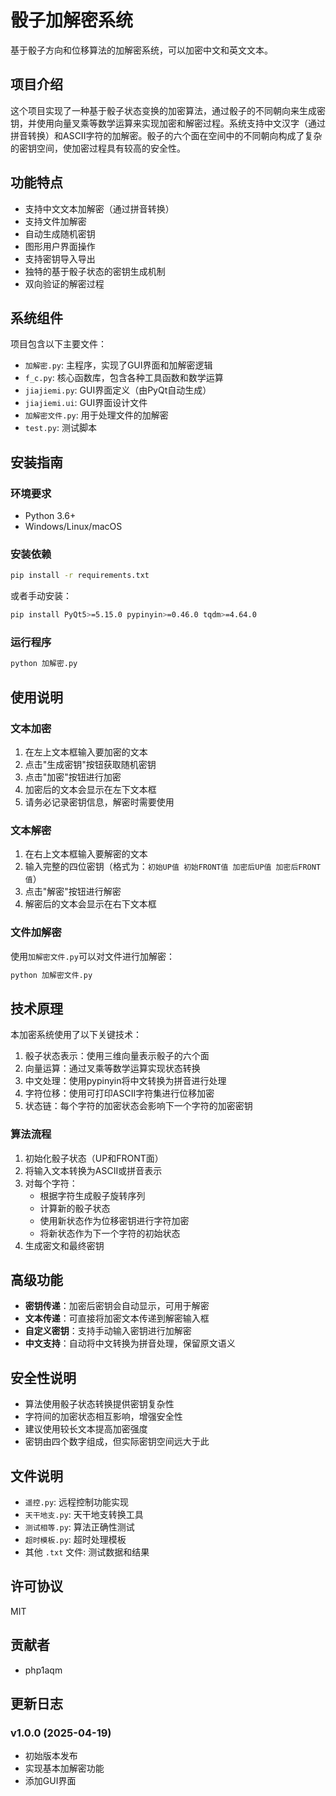 # 骰子加解密系统

基于骰子方向和位移算法的加解密系统，可以加密中文和英文文本。

## 项目介绍

这个项目实现了一种基于骰子状态变换的加密算法，通过骰子的不同朝向来生成密钥，并使用向量叉乘等数学运算来实现加密和解密过程。系统支持中文汉字（通过拼音转换）和ASCII字符的加解密。骰子的六个面在空间中的不同朝向构成了复杂的密钥空间，使加密过程具有较高的安全性。

## 功能特点

- 支持中文文本加解密（通过拼音转换）
- 支持文件加解密
- 自动生成随机密钥
- 图形用户界面操作
- 支持密钥导入导出
- 独特的基于骰子状态的密钥生成机制
- 双向验证的解密过程

## 系统组件

项目包含以下主要文件：

- `加解密.py`: 主程序，实现了GUI界面和加解密逻辑
- `f_c.py`: 核心函数库，包含各种工具函数和数学运算
- `jiajiemi.py`: GUI界面定义（由PyQt自动生成）
- `jiajiemi.ui`: GUI界面设计文件
- `加解密文件.py`: 用于处理文件的加解密
- `test.py`: 测试脚本

## 安装指南

### 环境要求
- Python 3.6+
- Windows/Linux/macOS

### 安装依赖

```bash
pip install -r requirements.txt
```

或者手动安装：

```bash
pip install PyQt5>=5.15.0 pypinyin>=0.46.0 tqdm>=4.64.0
```

### 运行程序

```bash
python 加解密.py
```

## 使用说明

### 文本加密

1. 在左上文本框输入要加密的文本
2. 点击"生成密钥"按钮获取随机密钥
3. 点击"加密"按钮进行加密
4. 加密后的文本会显示在左下文本框
5. 请务必记录密钥信息，解密时需要使用

### 文本解密

1. 在右上文本框输入要解密的文本
2. 输入完整的四位密钥（格式为：`初始UP值 初始FRONT值 加密后UP值 加密后FRONT值`）
3. 点击"解密"按钮进行解密
4. 解密后的文本会显示在右下文本框

### 文件加解密

使用`加解密文件.py`可以对文件进行加解密：

```bash
python 加解密文件.py
```

## 技术原理

本加密系统使用了以下关键技术：

1. 骰子状态表示：使用三维向量表示骰子的六个面
2. 向量运算：通过叉乘等数学运算实现状态转换
3. 中文处理：使用pypinyin将中文转换为拼音进行处理
4. 字符位移：使用可打印ASCII字符集进行位移加密
5. 状态链：每个字符的加密状态会影响下一个字符的加密密钥

### 算法流程

1. 初始化骰子状态（UP和FRONT面）
2. 将输入文本转换为ASCII或拼音表示
3. 对每个字符：
   - 根据字符生成骰子旋转序列
   - 计算新的骰子状态
   - 使用新状态作为位移密钥进行字符加密
   - 将新状态作为下一个字符的初始状态
4. 生成密文和最终密钥

## 高级功能

- **密钥传递**：加密后密钥会自动显示，可用于解密
- **文本传递**：可直接将加密文本传递到解密输入框
- **自定义密钥**：支持手动输入密钥进行加解密
- **中文支持**：自动将中文转换为拼音处理，保留原文语义

## 安全性说明

- 算法使用骰子状态转换提供密钥复杂性
- 字符间的加密状态相互影响，增强安全性
- 建议使用较长文本提高加密强度
- 密钥由四个数字组成，但实际密钥空间远大于此

## 文件说明

- `遥控.py`: 远程控制功能实现
- `天干地支.py`: 天干地支转换工具
- `测试相等.py`: 算法正确性测试
- `超时模板.py`: 超时处理模板
- 其他 `.txt` 文件: 测试数据和结果

## 许可协议

MIT

## 贡献者

- php1aqm

## 更新日志

### v1.0.0 (2025-04-19)
- 初始版本发布
- 实现基本加解密功能
- 添加GUI界面
